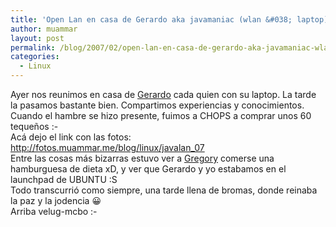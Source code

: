 ```yaml
---
title: 'Open Lan en casa de Gerardo aka javamaniac (wlan &#038; laptop)'
author: muammar
layout: post
permalink: /blog/2007/02/open-lan-en-casa-de-gerardo-aka-javamaniac-wlan-laptop/
categories:
  - Linux
---
```

Ayer nos reunimos en casa de [Gerardo][1] cada quien con su laptop. La tarde la pasamos bastante bien. Compartimos experiencias y conocimientos.  
Cuando el hambre se hizo presente, fuimos a CHOPS a comprar unos 60 tequeños <img src="http://muammar.me/blog/wp-includes/images/smilies/simple-smile.png" alt=":-)" class="wp-smiley" style="height: 1em; max-height: 1em;" />  
Acá dejo el link con las fotos: <http://fotos.muammar.me/blog/linux/javalan_07>  
Entre las cosas más bizarras estuvo ver a [Gregory][2] comerse una hamburguesa de dieta xD, y ver que Gerardo y yo estabamos en el launchpad de UBUNTU :S  
Todo transcurrió como siempre, una tarde llena de bromas, donde reinaba la paz y la jodencia 😀  
Arriba velug-mcbo <img src="http://muammar.me/blog/wp-includes/images/smilies/simple-smile.png" alt=":-)" class="wp-smiley" style="height: 1em; max-height: 1em;" />

 [1]: http://www.gerardo.com.ve
 [2]: http://www.softwarelibre.org.ve/gaular/